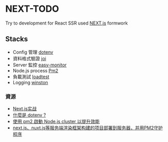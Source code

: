 # NEXT-TODO

Try to development for React SSR used [NEXT.js](https://nextjs.org/) formwork

## Stacks

- Config 管理 [dotenv](https://github.com/motdotla/dotenv)
- 資料格式驗證 [joi](https://github.com/hapijs/joi)
- Server 監控 [easy-monitor](https://github.com/hyj1991/easy-monitor)
- Node.js process [Pm2](https://github.com/Unitech/pm2)
- 負載測試 [loadtest](https://github.com/alexfernandez/loadtest)
- Logging [winston](https://github.com/winstonjs/winston)

### 資源

- [Next.js实战](https://itony.net/post/react-nextjs-war.html)
- [什麼是 dotenv ?](https://andy6804tw.github.io/2018/01/01/joi-config-dotenv/)
- [使用 pm2 啟動 Node.js cluster 以提升效能](https://larrylu.blog/nodejs-pm2-cluster-455ffbd7671)
- [next.js、nuxt.js等服务端渲染框架构建的项目部署到服务器，并用PM2守护程序](https://segmentfault.com/a/1190000012774650)